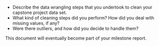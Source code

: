 - Describe the data wrangling steps that you undertook to clean your capstone project data set. 
- What kind of cleaning steps did you perform? How did you deal with missing values, if any? 
- Were there outliers, and how did you decide to handle them? 

This document will eventually become part of your milestone report.
